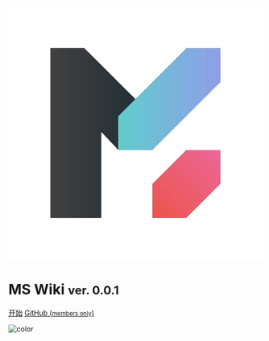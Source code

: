 ![logo](_media/logo.png ':size=10%')

# **MS Wiki** <small>ver. 0.0.1</small>

[开始](#main)
[GitHub (<small>members only</small>)](https://github.com/HibikiDayo/MSWiki)

![color](#F0F0F0)